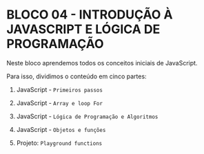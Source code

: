 # BLOCO 04 - INTRODUÇÃO À JAVASCRIPT E LÓGICA DE PROGRAMAÇÃO

Neste bloco aprendemos todos os conceitos iniciais de JavaScript.

Para isso, dividimos o conteúdo em cinco partes:

1. JavaScript - `Primeiros passos`

2. JavaScript - `Array e loop For`

3. JavaScript - `Lógica de Programação e Algoritmos`

4. JavaScript - `Objetos e funções`

5. Projeto: `Playground functions`
